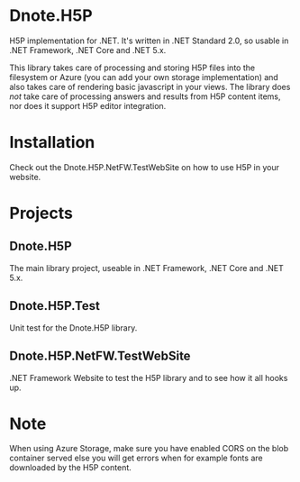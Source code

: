 # Dnote.H5P
H5P implementation for .NET. It's written in .NET Standard 2.0, so usable in .NET Framework, .NET Core and .NET 5.x.

This library takes care of processing and storing H5P files into the filesystem or Azure (you can add your own storage implementation) and also takes care of rendering basic javascript in your
views. The library does *not* take care of processing answers and results from H5P content items, nor does it support H5P editor integration.

# Installation
Check out the Dnote.H5P.NetFW.TestWebSite on how to use H5P in your website.

# Projects
## Dnote.H5P
The main library project, useable in .NET Framework, .NET Core and .NET 5.x.
## Dnote.H5P.Test
Unit test for the Dnote.H5P library.
## Dnote.H5P.NetFW.TestWebSite
.NET Framework Website to test the H5P library and to see how it all hooks up.

# Note
When using Azure Storage, make sure you have enabled CORS on the blob container served else you will get errors when for example fonts are downloaded by the H5P content.
